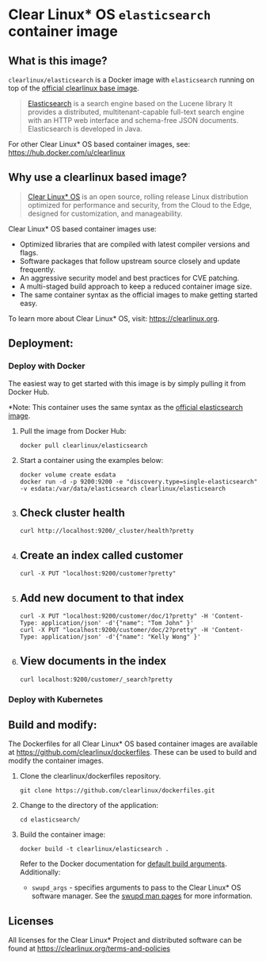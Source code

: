 # Clear Linux* OS `elasticsearch` container image

<!-- Required -->
## What is this image?

`clearlinux/elasticsearch` is a Docker image with `elasticsearch` running on top of the
[official clearlinux base image](https://hub.docker.com/_/clearlinux). 

<!-- application introduction -->
> [Elasticsearch](https://www.elastic.co/) is a search engine based on the Lucene library 
> It provides a distributed, multitenant-capable full-text search engine with an HTTP web 
> interface and schema-free JSON documents. Elasticsearch is developed in Java.

For other Clear Linux* OS
based container images, see: https://hub.docker.com/u/clearlinux

## Why use a clearlinux based image?

<!-- CL introduction -->
> [Clear Linux* OS](https://clearlinux.org/) is an open source, rolling release
> Linux distribution optimized for performance and security, from the Cloud to
> the Edge, designed for customization, and manageability.

Clear Linux* OS based container images use:
* Optimized libraries that are compiled with latest compiler versions and
  flags.
* Software packages that follow upstream source closely and update frequently.
* An aggressive security model and best practices for CVE patching.
* A multi-staged build approach to keep a reduced container image size.
* The same container syntax as the official images to make getting started
  easy. 

To learn more about Clear Linux* OS, visit: https://clearlinux.org.

<!-- Required -->
## Deployment:

### Deploy with Docker
The easiest way to get started with this image is by simply pulling it from
Docker Hub. 

*Note: This container uses the same syntax as the [official elasticsearch image](https://hub.docker.com/_/elasticsearch).


1. Pull the image from Docker Hub: 
    ```
    docker pull clearlinux/elasticsearch
    ```

2. Start a container using the examples below:

    ```
    docker volume create esdata
    docker run -d -p 9200:9200 -e "discovery.type=single-elasticsearch" -v esdata:/var/data/elasticsearch clearlinux/elasticsearch
    ```
    
3. Check cluster health
    ---------------------
    ```
    curl http://localhost:9200/_cluster/health?pretty
    ``` 

4. Create an index called customer
    ---------------------
    ```
    curl -X PUT "localhost:9200/customer?pretty"
    ```

5. Add new document to that index
    ---------------------
    ```
    curl -X PUT "localhost:9200/customer/doc/1?pretty" -H 'Content-Type: application/json' -d'{"name": "Tom John" }'
    curl -X PUT "localhost:9200/customer/doc/2?pretty" -H 'Content-Type: application/json' -d'{"name": "Kelly Wong" }'
    ```

6. View documents in the index
    ---------------------
    ```
    curl localhost:9200/customer/_search?pretty
    ```

<!-- Optional -->
### Deploy with Kubernetes

<!-- Required -->
## Build and modify:

The Dockerfiles for all Clear Linux* OS based container images are available at
https://github.com/clearlinux/dockerfiles. These can be used to build and
modify the container images.

1. Clone the clearlinux/dockerfiles repository.
    ```
    git clone https://github.com/clearlinux/dockerfiles.git
    ```

2. Change to the directory of the application:
    ```
    cd elasticsearch/
    ```

3. Build the container image:
    ```
    docker build -t clearlinux/elasticsearch .
    ```

   Refer to the Docker documentation for [default build arguments](https://docs.docker.com/engine/reference/builder/#arg).
   Additionally:
   
   - `swupd_args` - specifies arguments to pass to the Clear Linux* OS software
     manager. See the [swupd man pages](https://github.com/clearlinux/swupd-client/blob/master/docs/swupd.1.rst#options)
     for more information.

<!-- Required -->
## Licenses

All licenses for the Clear Linux* Project and distributed software can be found
at https://clearlinux.org/terms-and-policies
